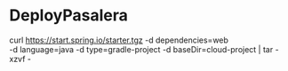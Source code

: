# DeployPasalera
curl https://start.spring.io/starter.tgz -d dependencies=web \
-d language=java -d type=gradle-project -d baseDir=cloud-project | tar -xzvf -
